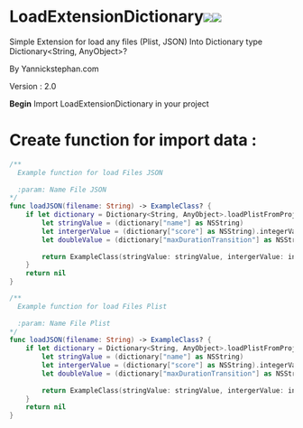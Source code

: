 LoadExtensionDictionary[![](http://img.shields.io/badge/OS%20X-10.10%2B-lightgrey.svg)]()[![](http://img.shields.io/badge/iOS-8.0%2B-lightgrey.svg)]()
=============

Simple Extension for load any files (Plist, JSON) Into Dictionary type Dictionary<String, AnyObject>?

By Yannickstephan.com

Version : 2.0

**Begin** Import LoadExtensionDictionary in your project

**Create function for import data :**
=====
```swift
/**
  Example function for load Files JSON
  
  :param: Name File JSON
*/
func loadJSON(filename: String) -> ExampleClass? {
    if let dictionary = Dictionary<String, AnyObject>.loadPlistFromProject(filename) {
        let stringValue = (dictionary["name"] as NSString)
        let intergerValue = (dictionary["score"] as NSString).integerValue
        let doubleValue = (dictionary["maxDurationTransition"] as NSString).doubleValue
        
        return ExampleClass(stringValue: stringValue, intergerValue: intergerValue, doubleValue: doubleValue)
    }
    return nil
}

/**
  Example function for load Files Plist
  
  :param: Name File Plist
*/
func loadJSON(filename: String) -> ExampleClass? {
    if let dictionary = Dictionary<String, AnyObject>.loadPlistFromProject(filename) {
        let stringValue = (dictionary["name"] as NSString)
        let intergerValue = (dictionary["score"] as NSString).integerValue
        let doubleValue = (dictionary["maxDurationTransition"] as NSString).doubleValue
        
        return ExampleClass(stringValue: stringValue, intergerValue: intergerValue, doubleValue: doubleValue)
    }
    return nil
}
```
